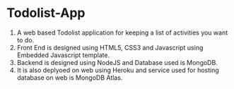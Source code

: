 # Todolist-App
1. A web based Todolist application for keeping a list of activities you want to do.
2. Front End is designed using HTML5, CSS3 and Javascript using Embedded Javascript template.
3. Backend is designed using NodeJS and Database used is MongoDB.
4. It is also deplyoed on web using Heroku and service used for hosting database on web is MongoDB Atlas.
